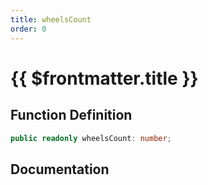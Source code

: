 ```yaml
---
title: wheelsCount
order: 0
---
```


# {{ $frontmatter.title }}

## Function Definition

```ts
public readonly wheelsCount: number;
```

## Documentation

<!--@include: ./parts/wheelsCount.md-->
